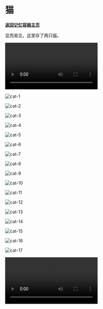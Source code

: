 # 猫

**[返回记忆容器主页](https://ap1028.github.io/MemoryContainer/)**

显而易见，这里存了两只猫。

<video src=".\Video\cat-1.mp4"></video>

![cat-1](.\Image\cat-1.jpg)

![cat-2](.\Image\cat-2.jpg)

![cat-3](.\Image\cat-3.jpg)

![cat-4](.\Image\cat-4.jpg)

![cat-5](.\Image\cat-5.jpg)

![cat-6](.\Image\cat-6.jpg)

![cat-7](.\Image\cat-7.jpg)

![cat-8](.\Image\cat-8.jpg)

![cat-9](.\Image\cat-9.jpg)

![cat-10](.\Image\cat-10.jpg)

![cat-11](.\Image\cat-11.jpg)

![cat-12](.\Image\cat-12.jpg)

![cat-13](.\Image\cat-13.jpg)

![cat-14](.\Image\cat-14.jpg)

![cat-15](.\Image\cat-15.jpg)

![cat-16](.\Image\cat-16.jpg)

![cat-17](.\Image\cat-17.jpg)

<video src=".\Video\cat-2.mp4"></video>

